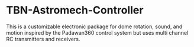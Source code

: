 # TBN-Astromech-Controller
This is a customizable electronic package for dome rotation, sound, and motion inspired by the Padawan360  control system but uses multi channel RC transmitters and receivers. 
